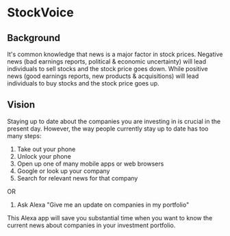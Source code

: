 # StockVoice

## Background

It's common knowledge that news is a major factor in stock prices. Negative news (bad earnings reports, political & economic uncertainty) will lead individuals to sell stocks and the stock price goes down. While positive news (good earnings reports, new products & acquisitions) will lead individuals to buy stocks and the stock price goes up.

## Vision 

Staying up to date about the companies you are investing in is crucial in the present day. However, the way people currently stay up to date has too many steps:

1. Take out your phone
2. Unlock your phone
3. Open up one of many mobile apps or web browsers
4. Google or look up your company
5. Search for relevant news for that company

OR

1. Ask Alexa "Give me an update on companies in my portfolio"

This Alexa app will save you substantial time when you want to know the current news about companies in your investment portfolio.
